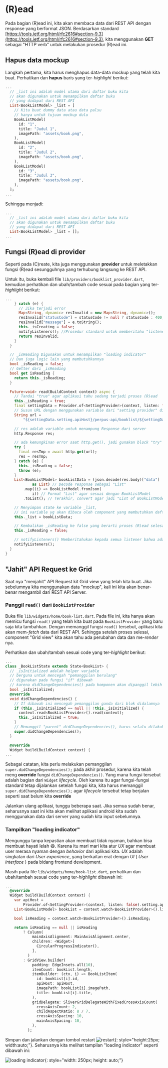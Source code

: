 # (R)ead

Pada bagian (R)ead ini, kita akan membaca data dari REST API dengan response yang berformat JSON. Berdasarkan standard [https://tools.ietf.org/html/rfc2616#section-9.3](https://tools.ietf.org/html/rfc2616#section-9.3), kita menggunakan **GET** sebagai "HTTP verb" untuk melakukan prosedur (R)ead ini.

## Hapus data mockup

Langkah pertama, kita harus menghapus data-data mockup yang telah kita buat. Perhatikan dan **hapus** baris yang ter-*highlight* berikut:

```dart linenums="62" hl_lines="6-22"
...
  // _list ini adalah model utama dari daftar buku kita
  // akan digunakan untuk menampilkan daftar buku
  // yang didapat dari REST API
  List<BookListModel> _list = [
    // Kita buat dummy data atau data palsu
    // hanya untuk tujuan mockup dulu
    BookListModel(
      id: "1",
      title: "Judul 1",
      imagePath: "assets/book.png",
    ),
    BookListModel(
      id: "2",
      title: "Judul 2",
      imagePath: "assets/book.png",
    ),
    BookListModel(
      id: "3",
      title: "Judul 3",
      imagePath: "assets/book.png",
    ),
  ];
...
```

Sehingga menjadi:

```dart linenums="62" hl_lines="5"
...
  // _list ini adalah model utama dari daftar buku kita
  // akan digunakan untuk menampilkan daftar buku
  // yang didapat dari REST API
  List<BookListModel> _list = [];
...
```

## Fungsi (R)ead di provider

Seperti pada (C)reate, kita juga menggunakan **provider** untuk meletakkan fungsi (R)ead sesungguhnya yang terhubung langsung ke REST API.

Untuk itu, buka kembali file `lib/providers/booklist_provider.dart`, kemudian perhatikan dan ubah/tambah code sesuai pada bagian yang ter-*highlight* berikut:

```dart linenums="82" hl_lines="12-55"
...
    } catch (e) {
      // Jika terjadi error
      Map<String, dynamic> resInvalid = new Map<String, dynamic>();
      resInvalid["statusCode"] = statusCode != null ? statusCode : 400;
      resInvalid["message"] = e.toString();
      this._isCreating = false;
      notifyListeners(); //Prosedur standard untuk memberitahu "listener" bahwa ada perubahan
      return resInvalid;
    }
  }

  // _isReading Digunakan untuk menampilkan "loading indicator"
  // Dan juga logic lain yang membutuhkannya
  bool _isReading = false;
  // Getter dari _isReading
  bool get isReading {
    return this._isReading;
  }

  Future<void> read(BuildContext context) async {
    // Tandai "true" agar aplikasi tahu sedang terjadi proses (R)ead
    this._isReading = true;
    final settingData = Provider.of<SettingProvider>(context, listen: false);
    // Susun URL dengan menggunakan variable dari "setting provider" ditambah pattern API kita
    String url =
        "${settingData.setting.apiHost}/perpus-api/booklist/${settingData.setting.userName}";

    // res adalah variable untuk menampung Response dari server
    http.Response res;

    // ada kemungkinan error saat http.get(), jadi gunakan block "try"
    try {
      final resTmp = await http.get(url);
      res = resTmp;
    } catch (e) {
      this._isReading = false;
      throw (e);
    }
    List<BookListModel> bookListData = (json.decode(res.body)["data"]
            as List) // Decode response sebagai "List"
        .map((i) => BookListModel.fromJson(
            i)) // Format "List" agar sesuai dengan BookListModel
        .toList(); // Terakhir, convert agar jadi "List of BookListModel" ( List<BookListModel> )

    // Menyimpan state ke variable _list,
    // ini variable yg akan dibaca oleh component yang membutuhkan daftar buku
    this._list = bookListData;

    // Kembalikan _isReading ke false yang berarti proses (R)ead selesai
    this._isReading = false;

    // notifyListeners() Memberitahukan kepada semua listener bahwa ada perubahan di provider ini
    notifyListeners();
  }
}
```

## "Jahit" API Request ke Grid

Saat nya "menjahit" API Request kit Grid view yang telah kita buat. Jika sebelumnya kita menggunakan data "mockup", kali ini kita akan benar-benar mengambil dari REST API Server.

### Panggil `read()` dari `BookListProvider`
Buka file `lib/widgets/home/book-list.dart`. Pada file ini, kita hanya akan memicu fungsi `read()` yang telah kita buat pada `BookListProvider` yang baru saja kita tambahkan. Dengan memanggil fungsi `read()` tersebut, aplikasi kita akan mem-*fetch* data dari REST API. Sehingga setelah proses selesai, component "Grid view" kita akan tahu ada perubahan data dan me-*render* nya.

Perhatikan dan ubah/tambah sesuai code yang ter-*highlight* berikut:

```dart linenums="13" hl_lines="3-17"
...
class _BookListState extends State<BookList> {
  // _isInitialized adalah helper variable
  // berguna untuk mencegah "pemanggilan berulang"
  // digunakan pada fungsi "if" dibawah
  // karena didChangeDependencies() pada komponen akan dipanggil lebih dari 1 kali
  bool _isInitialized;
  @override
  void didChangeDependencies() {
    // If dibawah ini mencegah pemanggilan ganda dari blok didalamnya
    if (this._isInitialized == null || !this._isInitialized) {
      context.read<BookListProvider>().read(context);
      this._isInitialized = true;
    }
    // Memanggil "parent" didChangeDependencies(), harus selalu dilakukan
    super.didChangeDependencies();
  }

  @override
  Widget build(BuildContext context) {
...
```

Sebagai catatan, kita perlu melakukan pemanggilan `super.didChangeDependencies();` pada akhir prosedur, karena kita telah meng **override** fungsi `didChangeDependencies()`. Yang mana fungsi tersebut adalah bagian dari `Widget` *lifecycle*. Oleh karena itu agar fungsi-fungsi standard tetap dijalankan setelah fungsi kita, kita harus memanggil `super.didChangeDependencies();` agar *lifecycle* tersebut tetap berjalan seperti saat belum kita **override**

Jalankan ulang aplikasi, tunggu beberapa saat. Jika semua sudah benar, seharusnya saat ini kita akan melihat aplikasi android kita sudah menggunakan data dari server yang sudah kita input sebelumnya.

### Tampilkan "loading indicator"

Mengunggu tanpa kepastian akan membuat tidak nyaman, bahkan bisa membuat hayati lelah :smile:. Karena itu mari mari kita atur *UX* agar membuat user merasa nyaman dengan *behavior* dari aplikasi kita. *UX* adalah singkatan dari *User experience*, yang berkaitan erat dengan *UI* ( *User interface* ) pada bidang frontend development.

Masih pada file `lib/widgets/home/book-list.dart`, perhatikan dan ubah/tambah sesuai code yang ter-*highlight* dibawah ini:

```dart linenums="30" hl_lines="7-17"
...
  @override
  Widget build(BuildContext context) {
    var apiHost =
        Provider.of<SettingProvider>(context, listen: false).setting.apiHost;
    List<BookListModel> bookList = context.watch<BookListProvider>().list;

    bool isReading = context.watch<BookListProvider>().isReading;

    return isReading == null || isReading
        ? Column(
            mainAxisAlignment: MainAxisAlignment.center,
            children: <Widget>[
              CircularProgressIndicator(),
            ],
          )
        : GridView.builder(
            padding: EdgeInsets.all(10),
            itemCount: bookList.length,
            itemBuilder: (ctx, i) => BookListItem(
              id: bookList[i].id,
              apiHost: apiHost,
              imagePath: bookList[i].imagePath,
              title: bookList[i].title,
            ),
            gridDelegate: SliverGridDelegateWithFixedCrossAxisCount(
              crossAxisCount: 2,
              childAspectRatio: 8 / 7,
              crossAxisSpacing: 10,
              mainAxisSpacing: 10,
            ),
          );
```

Simpan dan jalankan dengan tombol restart ![restart](../assets/images/icons/restart.png){: style="height:25px; width:auto;"}. Seharusnya kita melihat tampilan "loading indicator" seperti dibawah ini:

![loading indicator](../assets/images/crud/crud-1.7.png){: style="width: 250px; height: auto;"}
